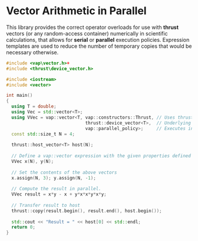 Vector Arithmetic in Parallel
==================================

This library provides the correct operator overloads for use with **thrust** vectors (or any random-access container) numerically in scientific calculations, that allows for **serial** or **parallel** execution policies. Expression templates are used to reduce the number of temporary copies that would be necessary otherwise. 

```c++
#include <vap\vector.h>+
#include <thrust\device_vector.h>

#include <iostream>
#include <vector>

int main()
{
  using T = double;
  using Vec = std::vector<T>;
  using VVec = vap::vector<T, vap::constructors::Thrust, // Uses thrust::copy as the ctor
                              thrust::device_vector<T>,  // Underlying container is a thrus::device_vector
                              vap::parallel_policy>;     // Executes in parallel
  const std::size_t N = 4;
  
  thrust::host_vector<T> host(N);
  
  // Define a vap::vector expression with the given properties defined in VVec.
  VVec x(N), y(N);
  
  // Set the contents of the above vectors
  x.assign(N, 3); y.assign(N, -1);
  
  // Compute the result in parallel.
  VVec result = x*y - x + y*x*x*y*x*y;
  
  // Transfer result to host
  thrust::copy(result.begin(), result.end(), host.begin());
  
  std::cout << "Result = " << host[0] << std::endl;
  return 0;
}
```
